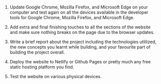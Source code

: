 1. Update Google Chrome, Mozilla Firefox, and Microsoft Edge on your computer and test again on all the devices available in the developer tools for Google Chrome, Mozilla Firefox, and Microsoft Edge.

2. Add extra and final finishing touches to all the sections of the website and make sure nothing breaks on the page due to the browser updates.

3. Write a brief report about the project including the technologies utlilized, the new concepts you learnt while building, and your favourite part of building the project overall.

4. Deploy the website to Netlify or Github Pages or pretty much any free static hosting platform you find.

5. Test the website on various physical devices.